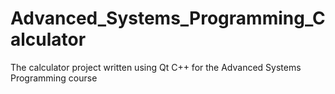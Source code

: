 # Advanced_Systems_Programming_Calculator
The calculator project written using Qt C++ for the Advanced Systems Programming course
